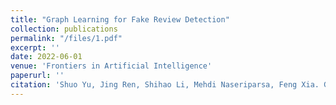 ```yaml
---
title: "Graph Learning for Fake Review Detection"
collection: publications
permalink: "/files/1.pdf"
excerpt: ''
date: 2022-06-01
venue: 'Frontiers in Artificial Intelligence'
paperurl: ''
citation: 'Shuo Yu, Jing Ren, Shihao Li, Mehdi Naseriparsa, Feng Xia. Graph Learning for Fake Review Detection, <i>Frontiers in Artificial Intelligence</i>, Vol. 5, 2022. DOI: 10.3389/frai.2022.922589 '
---
```

